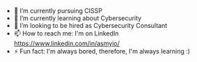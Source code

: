 <!--
**asmyio/asmyio** is a ✨ _special_ ✨ repository because its `README.md` (this file) appears on your GitHub profile.

Here are some ideas to get you started:

- 🔭 I’m currently working on ...
- 🌱 I’m currently learning ...
- 👯 I’m looking to collaborate on ...
- 🤔 I’m looking for help with ...
- 💬 Ask me about ...
- 📫 How to reach me: ...
- 😄 Pronouns: ...
- ⚡ Fun fact: ...
-->

- 🔭 I’m currently pursuing CISSP
- 🌱 I’m currently learning about Cybersecurity
- 👯 I’m looking to be hired as Cybersecurity Consultant
- 📫 How to reach me: I'm on LinkedIn https://www.linkedin.com/in/asmyio/
- ⚡ Fun fact: I'm always bored, therefore, I'm always learning :)


